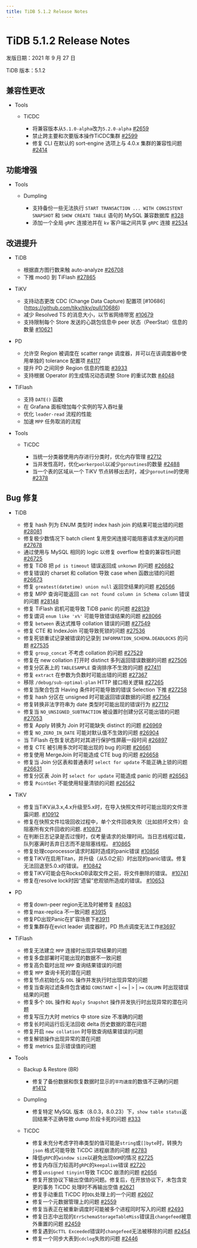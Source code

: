 ```yaml
---
title: TiDB 5.1.2 Release Notes
---
```


# TiDB 5.1.2 Release Notes

发版日期：2021 年 9 月 27 日

TiDB 版本：5.1.2  

## 兼容性更改

+ Tools

    + TiCDC

        - 将兼容版本从`5.1.0-alpha`改为`5.2.0-alpha` [#2659](https://github.com/pingcap/ticdc/pull/2659)
        - 禁止跨主要和次要版本操作TiCDC集群 [#2599](https://github.com/pingcap/ticdc/pull/2599)
        - 修复 CLI 在默认的 sort-engine 选项上与 4.0.x 集群的兼容性问题 [#2414](https://github.com/pingcap/ticdc/pull/2414)

## 功能增强

+ Tools

    + Dumpling

        - 支持备份一些无法执行 `START TRANSACTION ... WITH CONSISTENT SNAPSHOT` 和 `SHOW CREATE TABLE` 语句的 MySQL 兼容数据库 [#328](https://github.com/pingcap/dumpling/pull/328)
        - 添加一个全局 `gRPC` 连接池并在 `kv` 客户端之间共享 `gRPC` 连接 [#2534](https://github.com/pingcap/ticdc/pull/2534)

## 改进提升

+ TiDB

    - 根据直方图行数来触 auto-analyze [#26708](https://github.com/pingcap/tidb/pull/26708)
    - 下推 mod() 到 TiFlash [#27865](https://github.com/pingcap/tidb/pull/27865)

+ TiKV

    - 支持动态更改 CDC (Change Data Capture) 配置项 [#10686] (https://github.com/tikv/tikv/pull/10686)
    - 减少 Resolved TS 的消息大小，以节省网络带宽 [#10679](https://github.com/tikv/tikv/pull/10679)
    - 支持限制每个 Store 发送的心跳包信息中 peer 状态（PeerStat）信息的数量 [#10621](https://github.com/tikv/tikv/pull/10621)

+ PD

    - 允许空 Region 被调度在 scatter range 调度器，并可以在该调度器中使用单独的 tolerance 配置项 [#4117](https://github.com/tikv/pd/pull/4117)
    - 提升 PD 之间同步 Region 信息的性能 [#3933](https://github.com/tikv/pd/pull/3933) 
    - 支持根据 Operator 的生成情况动态调整 Store 的重试次数 [#4048](https://github.com/tikv/pd/pull/4048)

+ TiFlash

    - 支持 `DATE()` 函数
    - 在 Grafana 面板增加每个实例的写入吞吐量
    - 优化 `leader-read` 流程的性能
    - 加速 `MPP` 任务取消的流程

+ Tools

    + TiCDC

        - 当统一分类器使用内存进行分类时，优化内存管理 [#2712](https://github.com/pingcap/ticdc/pull/2712)
        - 当并发性高时，优化`workerpool`以减少`goroutines`的数量 [#2488](https://github.com/pingcap/ticdc/pull/2488)
        - 当一个表的区域从一个 TiKV 节点转移出去时，减少`goroutine`的使用 [#2378](https://github.com/pingcap/ticdc/pull/2378)

## Bug 修复

+ TiDB

    - 修复 hash 列为 ENUM 类型时 index hash join 的结果可能出错的问题 [#28081](https://github.com/pingcap/tidb/pull/28081)
    - 修复极少数情况下 batch client 复用空闲连接可能阻塞请求发送的问题 [#27678](https://github.com/pingcap/tidb/pull/27678)
    - 通过使用与 MySQL 相同的 logic 以修复 overflow 检查的兼容性问题 [#26725](https://github.com/pingcap/tidb/pull/26725)
    - 修复 TiDB 把 `pd is timeout` 错误返回成 `unkonwn` 的问题 [#26682](https://github.com/pingcap/tidb/pull/26682)
    - 修复错误的 charset 和 collation 导致 case when 函数出错的问题 [#26673](https://github.com/pingcap/tidb/pull/26673)
    - 修复 `greatest(datetime) union null` 返回空结果的问题 [#26566](https://github.com/pingcap/tidb/pull/26566)
    - 修复 MPP 查询可能返回 `can not found column in Schema column` 错误的问题 [#28148](https://github.com/pingcap/tidb/pull/28148)
    - 修复 TiFlash 宕机可能导致 TiDB panic 的问题 [#28139](https://github.com/pingcap/tidb/pull/28139)
    - 修复谓词 `enum like 'x%'` 可能导致错误结果的问题 [#28066](https://github.com/pingcap/tidb/pull/28066)
    - 修复 `between` 表达式推导 collation 错误的问题 [#27549](https://github.com/pingcap/tidb/pull/27549)
    - 修复 CTE 和 IndexJoin 可能导致死锁的问题 [#27536](https://github.com/pingcap/tidb/pull/27536)
    - 修复死锁重试记录被错误的记录到 `INFORMATION_SCHEMA.DEADLOCKS` 的问题 [#27535](https://github.com/pingcap/tidb/pull/27535)
    - 修复 `group_concat` 不考虑 collation 的问题 [#27529](https://github.com/pingcap/tidb/pull/27529)
    - 修复在 new collation 打开时 distinct 多列返回错误数据的问题 [#27506](https://github.com/pingcap/tidb/pull/27506)
    - 修复分区表上的 `TABLESAMPLE` 查询排序不生效的问题 [#27411](https://github.com/pingcap/tidb/pull/27411)
    - 修复 `extract` 在参数为负数时可能出错的问题 [#27367](https://github.com/pingcap/tidb/pull/27367)
    - 移除 `/debug/sub-optimal-plan` HTTP 接口相关逻辑 [#27265](https://github.com/pingcap/tidb/pull/27265)
    - 修复当聚合包含 Having 条件时可能导致的错误 Selection 下推 [#27258](https://github.com/pingcap/tidb/pull/27258)
    - 修复 hash 分区在 unsigned 时可能返回错误数据的问题 [#27164](https://github.com/pingcap/tidb/pull/27164)
    - 修复转换非法字符串为 date 类型时可能出现的错误行为 [#27112](https://github.com/pingcap/tidb/pull/27112)
    - 修复当 `NO_UNSIGNED_SUBTRACTION` 被设置时创建分区可能出错的问题 [#27053](https://github.com/pingcap/tidb/pull/27053)
    - 修复 Apply 转换为 Join 时可能缺失 distinct 的问题 [#26969](https://github.com/pingcap/tidb/pull/26969)
    - 修复 `NO_ZERO_IN_DATE` 可能对默认值不生效的问题 [#26904](https://github.com/pingcap/tidb/pull/26904)
    - 当 TiFlash 在恢复状态时对其进行保护性屏蔽一段时间 [#26897](https://github.com/pingcap/tidb/pull/26897)
    - 修复 CTE 被引用多次时可能出现的 bug 的问题 [#26661](https://github.com/pingcap/tidb/pull/26661)
    - 修复使用 MergeJoin 时可能造成 CTE bug 的问题 [#26658](https://github.com/pingcap/tidb/pull/26658)
    - 修复当 Join 分区表和普通表时 `select for update` 不能正确上锁的问题 [#26631](https://github.com/pingcap/tidb/pull/26631)
    - 修复分区表 Join 时 `select for update` 可能造成 panic 的问题 [#26563](https://github.com/pingcap/tidb/pull/26563)
    - 修复 `PointGet` 不能使用轻量清锁的问题 [#26562](https://github.com/pingcap/tidb/pull/26562)

+ TiKV

    - 修复当TiKV从3.x,4.x升级至5.x时，在导入快照文件时可能出现的文件泄露问题. [#10912](https://github.com/tikv/tikv/pull/10912)
    - 修复在快照文件垃圾回收过程中，单个文件回收失败（比如损坏文件）会阻塞所有文件回收的问题. [#10873](https://github.com/tikv/tikv/pull/10873)
    - 在判断日志记录是否过慢时，仅考量请求的处理时间。当日志线程过载，队列塞满时丢弃日志而不是阻塞线程。 [#10865](https://github.com/tikv/tikv/pull/10865)
    - 修复处理coprocessor请求时超时造成的panic错误 [#10856](https://github.com/tikv/tikv/pull/10856)
    - 修复TiKV在启用Titan，并升级（从5.0之前）时出现的panic错误。修复无法回退至5.0.x的错误。 [#10842](https://github.com/tikv/tikv/pull/10842)
    - 修复TiKV可能会在RocksDB读取文件之前，将文件删除的错误。 [#10741](https://github.com/tikv/tikv/pull/10741)
    - 修复在resolve lock时因“遗留”悲观锁所造成的错误。 [#10653](https://github.com/tikv/tikv/pull/10653)

+ PD

    - 修复down-peer region无法及时被修复 [#4083](https://github.com/tikv/pd/pull/4083)
    - 修复max-replica 不一致问题 [#3915](https://github.com/tikv/pd/pull/3915)
    - 修复PD出现Panic在扩容场景下[#3911](https://github.com/tikv/pd/pull/3911)
    - 修复集群存在evict leader 调度器时，PD 热点调度无法工作[#3697](https://github.com/tikv/pd/pull/3697)

+ TiFlash

    - 修复无法建立 `MPP` 连接时出现异常结果的问题
    - 修复多盘部署时可能出现的数据不一致问题
    - 修复高负载时出现 `MPP` 查询结果错误的问题
    - 修复 `MPP` 查询卡死的潜在问题
    - 修复节点初始化与 `DDL` 操作并发执行时出现异常的问题
    - 修复当查询过滤条件包含诸如 `CONSTANT` `<` | `<=` | `>` | `>=` `COLUMN` 时出现错误结果的问题
    - 修复多个 `DDL` 操作和 `Apply Snapshot` 操作并发执行时出现异常的潜在问题
    - 修复写压力大时 metrics 中 store size 不准确的问题
    - 修复长时间运行后无法回收 delta 历史数据的潜在问题
    - 修复开启 `new collation` 时导致查询结果错误的问题
    - 修复解锁操作出现异常的潜在问题
    - 修复 metrics 显示错误值的问题

+ Tools

    + Backup & Restore (BR)

        - 修复了备份数据和恢复数据时显示的`平均速度`的数值不正确的问题[#1412](https://github.com/pingcap/br/pull/1412)

    + Dumpling

        - 修复特定 MySQL 版本（8.0.3，8.0.23）下，`show table status`返回结果不正确导致 dump 阶段卡死的问题 [#333](https://github.com/pingcap/dumpling/pull/333)

    + TiCDC

        - 修复未充分考虑字符串类型的值可能是`string`或`[]byte`时，转换为`json` 格式可能导致 TiCDC 进程崩溃的问题 [#2783](https://github.com/pingcap/ticdc/pull/2783)
        - 降低`gRPC`的`window size`以避免出现`OOM`的情况 [#2725](https://github.com/pingcap/ticdc/pull/2725)
        - 修复内存压力较高时`gRPC`的`keepalive`错误 [#2720](https://github.com/pingcap/ticdc/pull/2720)
        - 修复`unsigned tinyint`导致 TiCDC 崩溃的问题 [#2656](https://github.com/pingcap/ticdc/pull/2656)
        - 修复开放协议下输出空值的问题。修复后，在开放协议下，未包含变更的事务 TiCDC 处理时不再输出空值  [#2621](https://github.com/pingcap/ticdc/pull/2621)
        - 修复手动重启 TiCDC 时`DDL`处理上的一个问题 [#2607](https://github.com/pingcap/ticdc/pull/2607)
        - 修复一个元数据管理上的问题 [#2559](https://github.com/pingcap/ticdc/pull/2559)
        - 修复当表正在被重新调度时可能被多个进程同时写入的问题 [#2493](https://github.com/pingcap/ticdc/pull/2493)
        - 修复日志中出现的`ErrSchemaStorageTableMiss`错误且`changefeed`被意外重置的问题 [#2459](https://github.com/pingcap/ticdc/pull/2459)
        - 修复遇到`GcTTL Exceeded`错误时`changefeed`无法被移除的问题 [#2454](https://github.com/pingcap/ticdc/pull/2454)
        - 修复一个同步大表到`cdclog`失败的问题 [#2446](https://github.com/pingcap/ticdc/pull/2446)
